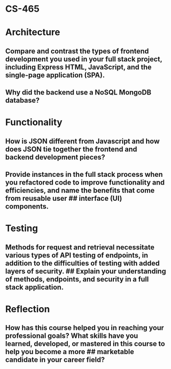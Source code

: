 # CS-465

# Architecture
## Compare and contrast the types of frontend development you used in your full stack project, including Express HTML, JavaScript, and the single-page application (SPA).
## Why did the backend use a NoSQL MongoDB database?

# Functionality
## How is JSON different from Javascript and how does JSON tie together the frontend and backend development pieces?
## Provide instances in the full stack process when you refactored code to improve functionality and efficiencies, and name the benefits that come from reusable user ## interface (UI) components.

# Testing
## Methods for request and retrieval necessitate various types of API testing of endpoints, in addition to the difficulties of testing with added layers of security. ## Explain your understanding of methods, endpoints, and security in a full stack application.

# Reflection
## How has this course helped you in reaching your professional goals? What skills have you learned, developed, or mastered in this course to help you become a more ## marketable candidate in your career field?
